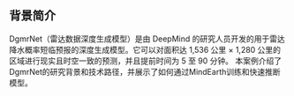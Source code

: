 ## 背景简介
DgmrNet（雷达数据深度生成模型）是由 DeepMind 的研究人员开发的用于雷达降水概率短临预报的深度生成模型。它可以对面积达 1,536 公里 × 1,280 公里的区域进行现实且时空一致的预测，并且提前时间为 5 至 90 分钟。
本案例介绍了DgmrNet的研究背景和技术路径，并展示了如何通过MindEarth训练和快速推断模型。
